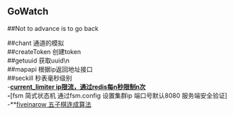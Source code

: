 ## GoWatch  
##Not to advance is to go back  

##chant   通道的模拟  
##createToken       创建token  
##getuuid           获取uuid\n  
##mapapi            根据ip返回地址接口  
##seckill           秒表毫秒级别  
-**[current_limiter       ip限流，通过redis每n秒限制n次](https://github.com/shanhuijie/GoWatch/tree/master/current_limiter)  
-**[fsm  简式状态机   通过fsm.config 设置集群ip    端口号默认8080  服务端安全验证]  
-**[fiveinarow        五子棋连成算法](https://github.com/shanhuijie/GoWatch/tree/master/fiveinarow)  

